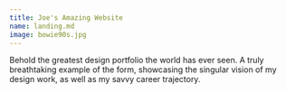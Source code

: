```yaml
---
title: Joe's Amazing Website
name: landing.md
image: bowie90s.jpg
---
```

Behold the greatest design portfolio the world has ever seen. A truly breathtaking example of the form, showcasing the singular vision of my design work, as well as my savvy career trajectory.
